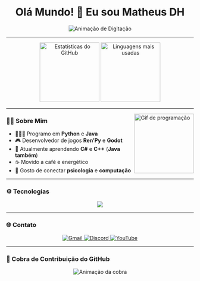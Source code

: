 <!-- Título -->
<h1 align="center">Olá Mundo! 👋 Eu sou Matheus DH</h1>

<p align="center">
  <img src="https://readme-typing-svg.demolab.com?font=Fira+Code&pause=1000&color=00C4FF&center=true&vCenter=true&width=500&lines=Desenvolvedor+Python+%26+Java;Programador+Ren'Py+%26+Godot;Aprendendo+C%23+e+C%2B%2B;Sempre+aprendendo+coisas+novas!" alt="Animação de Digitação" />
</p>

---

<div align="center">
  <img src="https://github-readme-stats.vercel.app/api?username=Matthew-456&show_icons=true&theme=dracula&count_private=true&hide_border=false" height="160" alt="Estatísticas do GitHub" />
  <img src="https://github-readme-stats.vercel.app/api/top-langs?username=Matthew-456&layout=compact&langs_count=6&theme=dracula&hide_border=false" height="160" alt="Linguagens mais usadas" />
</div>

---

<img align="right" height="160" src="https://i.pinimg.com/originals/37/8c/6e/378c6ed8c2791b1e9cf0b690e6f3a0cf.gif" alt="Gif de programação"/>

### 👨‍💻 Sobre Mim
- 🧑🏽‍💻 Programo em **Python** e **Java**
- 🎮 Desenvolvedor de jogos **Ren’Py** e **Godot**
- 🚀 Atualmente aprendendo **C#** e **C++** (**Java também**)
- ☕ Movido a café e energético
- 💬 Gosto de conectar **psicologia** e **computação**

---

### ⚙️ Tecnologias
<div align="center">
  <img src="https://skillicons.dev/icons?i=python,java,cs,cpp,godot,bash,neovim,vscode,linux,git,github" />
</div>

---

### 🌐 Contato
<p align="center">
  <a href="mailto:eusoumatheusfernandes@gmail.com">
    <img src="https://img.shields.io/static/v1?message=Gmail&logo=gmail&color=D14836&style=for-the-badge&logoColor=white" alt="Gmail"/>
  </a>
  <a href="https://discord.com/users/matheus.fernandes" target="_blank">
    <img src="https://img.shields.io/static/v1?message=Discord&logo=discord&color=7289DA&style=for-the-badge&logoColor=white" alt="Discord"/>
  </a>
  <a href="https://www.youtube.com/@snow_dev-01" target="_blank">
    <img src="https://img.shields.io/static/v1?message=YouTube&logo=youtube&color=FF0000&style=for-the-badge&logoColor=white" alt="YouTube"/>
  </a>
</p>

---

### 🐍 Cobra de Contribuição do GitHub
<p align="center">
  <img src="https://raw.githubusercontent.com/Matthew-456/Matthew-456/output/snake.svg" alt="Animação da cobra"/>
</p>
